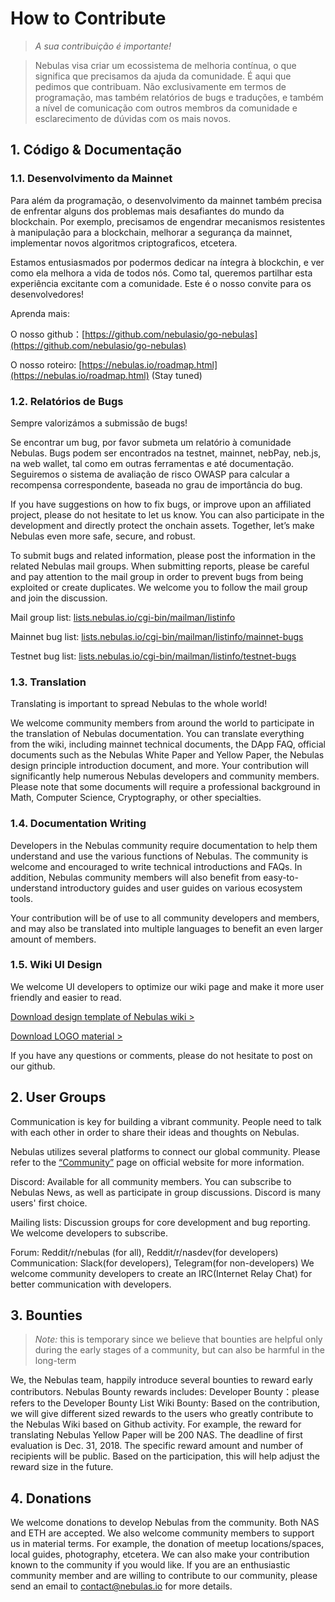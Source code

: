 # How to Contribute
> *A sua contribuição é importante!*

> Nebulas visa criar um ecossistema de melhoria contínua, o que significa que precisamos da ajuda da comunidade. É aqui que pedimos que contribuam. Não exclusivamente em termos de programação, mas também relatórios de bugs e traduções, e também a nível de comunicação com outros membros da comunidade e esclarecimento de dúvidas com os mais novos.

## 1. Código & Documentação
### 1.1. Desenvolvimento da Mainnet
<!--O desenvolvimento da mainnet da Nebulas é o aspecto mais importante e desafiante do desenvolvimento técnico da Nebulas. -->
Para além da programação, o desenvolvimento da mainnet também precisa de enfrentar alguns dos problemas mais desafiantes do mundo da blockchain. Por exemplo, precisamos de engendrar mecanismos resistentes à manipulação para a blockchain, melhorar a segurança da mainnet, implementar novos algoritmos criptograficos, etcetera.

Estamos entusiasmados por podermos dedicar na íntegra à blockchin, e ver como ela melhora a vida de todos nós. Como tal, queremos partilhar esta experiência excitante com a comunidade. Este é o nosso convite para os desenvolvedores!

Aprenda mais:

O nosso github：[https://github.com/nebulasio/go-nebulas](https://github.com/nebulasio/go-nebulas)

O nosso roteiro: [https://nebulas.io/roadmap.html](https://nebulas.io/roadmap.html) (Stay tuned)

### 1.2. Relatórios de Bugs
Sempre valorizámos a submissão de bugs!

Se encontrar um bug, por favor submeta um relatório à comunidade Nebulas. Bugs podem ser encontrados na testnet, mainnet, nebPay, neb.js, na web wallet, tal como em outras ferramentas e até documentação. Seguiremos o sistema de avaliação de risco OWASP para calcular a recompensa correspondente, baseada no grau de importância do bug.

<!--Every time we launch a new function, we will first deploy it on our testnet. Currently, we have launched our first new function on the Nebulas testnet and everyone is welcome to try it, report any bugs discovered and receive the corresponding reward. The first of many new functions in public beta on the testnet is the inter-contract function.-->
If you have suggestions on how to fix bugs, or improve upon an affiliated project, please do not hesitate to let us know. You can also participate in the development and directly protect the onchain assets. Together, let’s make Nebulas even more safe, secure, and robust.

To submit bugs and related information, please post the information in the related Nebulas mail groups. When submitting reports, please be careful and pay attention to the mail group in order to prevent bugs from being exploited or create duplicates. We welcome you to follow the mail group and join the discussion.

Mail group list: [lists.nebulas.io/cgi-bin/mailman/listinfo](https://lists.nebulas.io/cgi-bin/mailman/listinfo)

Mainnet bug list: [lists.nebulas.io/cgi-bin/mailman/listinfo/mainnet-bugs](https://lists.nebulas.io/cgi-bin/mailman/listinfo/mainnet-bugs)

Testnet bug list: [lists.nebulas.io/cgi-bin/mailman/listinfo/testnet-bugs](https://lists.nebulas.io/cgi-bin/mailman/listinfo/testnet-bugs)

### 1.3.   Translation
Translating is important to spread Nebulas to the whole world!


We welcome community members from around the world to participate in the translation of Nebulas documentation. You can translate everything from the wiki, including mainnet technical documents, the DApp FAQ, official documents such as the Nebulas White Paper and Yellow Paper, the Nebulas design principle introduction document, and more. Your contribution will significantly help numerous Nebulas developers and community members.
Please note that some documents will require a professional background in Math, Computer Science, Cryptography, or other specialties.

### 1.4.  Documentation Writing
Developers in the Nebulas community require documentation to help them understand and use the various functions of Nebulas. The community is welcome and encouraged to write technical introductions and FAQs.
In addition, Nebulas community members will also benefit from easy-to-understand introductory guides and user guides on various ecosystem tools.

Your contribution will be of use to all community developers and members, and may also be translated into multiple languages to benefit an even larger amount of members.

### 1.5. Wiki UI Design
We welcome UI developers to optimize our wiki page and make it more user friendly and easier to read.

[Download design template of Nebulas wiki >](https://drive.google.com/drive/folders/10ZWW1ygjnLa3VtjJ88fhv1jUai9SXNNz?usp=sharing)

[Download LOGO material >](https://nebulas.io/docs/NEBULAS-LOGO-SVG.zip)

If you have any questions or comments, please do not hesitate to post on our github.

## 2. User Groups
Communication is key for building a vibrant community. People need to talk with each
other in order to share their ideas and thoughts on Nebulas.


Nebulas utilizes several platforms to connect our global community. Please refer to the [“Community”](https://nebulas.io/community.html) page on official website for more information.

Discord: Available for all community members. You can subscribe to Nebulas News, as well as participate in group discussions. Discord is many users' first choice.

Mailing lists: Discussion groups for core development and bug reporting. We welcome developers to subscribe.

Forum: Reddit/r/nebulas (for all), Reddit/r/nasdev(for developers)
Communication: Slack(for developers), Telegram(for non-developers)
We welcome community developers to create an IRC(Internet Relay Chat) for better communication with developers.

## 3. Bounties
> *Note:* this is temporary since we believe that bounties are helpful only during the
> early stages of a community, but can also be harmful in the long-term

We, the Nebulas team, happily introduce several bounties to reward early
contributors.
Nebulas Bounty rewards includes:
Developer Bounty：please refers to the Developer Bounty List
Wiki Bounty: Based on the contribution, we will give different sized rewards to the users who greatly contribute to the Nebulas Wiki based on Github activity. For example, the reward for translating Nebulas Yellow Paper will be 200 NAS. The deadline of first evaluation is Dec. 31, 2018. The specific reward amount and number of recipients will be public. Based on the participation, this will help adjust the reward size in the future.

## 4. Donations
We welcome donations to develop Nebulas from the community. Both NAS and ETH are accepted. We also welcome community members to support us in material terms. For example, the donation of meetup locations/spaces, local guides, photography, etcetera. We can also make your contribution known to the community if you would like. If you are an enthusiastic community member and are willing to contribute to our community, please send an email to [contact@nebulas.io](mailto:contact@nebulas.io) for more details.
